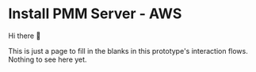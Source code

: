 # Install PMM Server - AWS

Hi there 👋

This is just a page to fill in the blanks in this prototype's interaction flows. Nothing to see here yet.